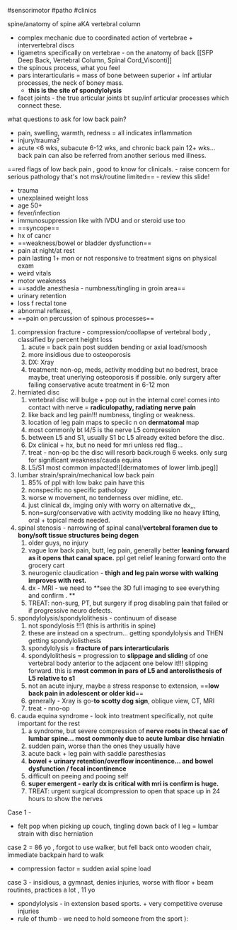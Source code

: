 #sensorimotor #patho 
#clinics 

spine/anatomy of spine aKA vertebral column 
- complex mechanic due to coordinated action of vertebrae + intervertebral discs
- ligametns
specifically on vertebrae - on the anatomy of back [[SFP Deep Back, Vertebral Column, Spinal Cord_Visconti]]
- the spinous process, what you feel 
- pars interarticularis = mass of bone between superior + inf artiular processes, the neck of boney mass. 
	- **this is the site of spondylolysis**
- facet joints - the true articular joints bt sup/inf articular processes which connect these. 

what questions to ask for low back pain? 
- pain, swelling, warmth, redness = all indicates inflammation
- injury/trauma?
- acute <6 wks, subacute 6-12 wks, and chronic back pain 12+ wks... back pain can also be referred from another serious med illness. 

==red flags of low back pain , good to know for clinicals. - raise concern for serious pathology that's not msk/routine limited== - review this slide!
- trauma
- unexplained weight loss 
- age 50+ 
- fever/infection 
- immunosuppression like with IVDU and or steroid use too 
- ==syncope== 
- hx of cancr
- ==weakness/bowel or bladder dysfunction==
- pain at night/at rest
- pain lasting 1+ mon or not responsive to treatment 
signs on physical exam
- weird vitals
- motor weakness
- ==saddle anesthesia - numbness/tingling in groin area== 
- urinary retention 
- loss f rectal tone
- abnormal reflexes,
- ==pain on percussion of spinous processes== 

1. compression fracture - compression/coollapse of vertebral body , classified by percent height loss
	1. acute = back pain post sudden bending or axial load/smoosh 
	2. more insidious due to osteoporosis 
	3. DX: Xray 
	4. treatment: non-op, meds, activity modding but no bedrest, brace maybe, treat unerlying osteoporosis if possible. only surgery after failing conservative acute treatment  in 6-12 mon 
2. herniated disc 
	1. vertebral disc will bulge + pop out in the internal core! comes into contact with nerve = **radiculopathy, radiating nerve pain**
	2. like back and leg pain!!! numbness, tingling or weakness.
	3. location of leg pain maps to speciic n on **dermatomal** map
	4. most commonly bt l4/5 is the nerve L5 compression 
	5. between L5 and S1, usually S1 bc L5 already exited before the disc. 
	6. Dx clinical + hx, but no need for mri unless red flag... 
	7. treat - non-op bc the disc will resorb back.rough 6 weeks. only surg for significant weakness/cauda equina 
	8. L5/S1 most common impacted![[dermatomes of lower limb.jpeg]]
3. lumbar strain/sprain/mechanical low back pain 
	1. 85% of ppl with low bakc pain have this
	2. nonspecific no specific pathology 
	3. worse w movement, no tenderness over midline, etc. 
	4. just clinical dx, imging only with worry on alternative dx,,, 
	5. non=surg/conservative with activity modding like no heavy lifting, oral + topical meds needed. 
4. spinal stenosis - narrowing of spinal canal/**vertebral foramen due to bony/soft tissue structures being degen**
	1. older guys, no injury 
	2. vague low back pain, butt, leg pain, generally better **leaning forward as it opens that canal space.** ppl get relief leaning forward onto the grocery cart 
	3. neurogenic claudication - **thigh and leg pain worse with walking improves with rest.**
	4. dx - MRI - we need to **see the 3D full imaging to see everything and confirm . **
	5. TREAT: non-surg, PT, but surgery if prog disabling pain that failed or if progressive neuro defects. 
5. spondylolysis/spondylolithesis - continuum of disease
	1. not spondylosis !!!1 (this is arthritis in spine)
	2. these are instead on a spectrum... getting spondylolysis and THEN getting spondylolisthesis
	3. spondylolysis = **fracture of pars interarticularis**
	4. spondylolithesis = progression to **slippage and sliding** of one vertebral body anterior to the adjacent one below it!!! slipping forward. this is **most common in pars of L5 and anterolisthesis of L5 relative to s1**
	5. not an acute injury, maybe a stress response to extension, ==**low back pain in adolescent or older kid**==
	6. generally - Xray is go-**to scotty dog sign**, oblique view, CT, MRI 
	7. treat - nno-op 
6. cauda equina syndrome - look into treatment specifically, not quite important for the rest 
	1. a syndrome, but severe compression of **nerve roots in thecal sac of lumbar spine... most commonly due to acute lumbar disc hrniatin**
	2. sudden pain, worse than the ones they usually have
	3. acute back + leg pain with saddle paresthesias
	4. **bowel + urinary retention/overflow incontinence... and bowel dysfunction / fecal incontinence**
	5. difficult on peeing and pooing self
	6. **super emergent - early dx is critical with mri is confirm is huge.**
	7. TREAT: urgent surgical dcompression to open that space up in 24 hours to show the nerves 

Case 1 - 
- felt pop when picking up couch, tingling down back of l leg = lumbar strain with disc herniation 

case 2 = 86 yo , forgot to use walker, but fell back onto wooden chair, immediate backpain hard to walk 
- compression factor = sudden axial spine load 

case 3 - insidious, a gymnast, denies injuries, worse with floor + beam routines, practices a lot , 11 yo 
- spondylolysis - in extension based sports. + very competitive overuse injuries
- rule of thumb - we need to hold someone from the sport ): 

